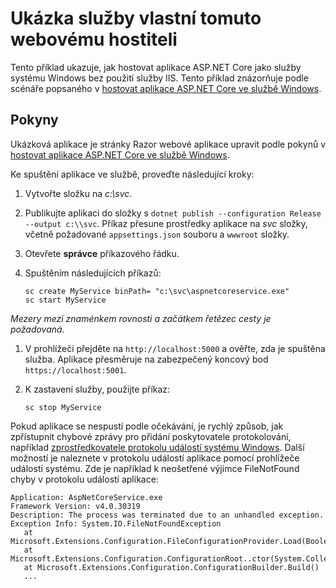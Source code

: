# <a name="custom-webhost-service-sample"></a>Ukázka služby vlastní tomuto webovému hostiteli

Tento příklad ukazuje, jak hostovat aplikace ASP.NET Core jako služby systému Windows bez použití služby IIS. Tento příklad znázorňuje podle scénáře popsaného v [hostovat aplikace ASP.NET Core ve službě Windows](https://docs.microsoft.com/aspnet/core/host-and-deploy/windows-service).

## <a name="instructions"></a>Pokyny

Ukázková aplikace je stránky Razor webové aplikace upravit podle pokynů v [hostovat aplikace ASP.NET Core ve službě Windows](https://docs.microsoft.com/aspnet/core/host-and-deploy/windows-service).

Ke spuštění aplikace ve službě, proveďte následující kroky:

1. Vytvořte složku na *c:\svc*.

1. Publikujte aplikaci do složky s `dotnet publish --configuration Release --output c:\\svc`. Příkaz přesune prostředky aplikace na *svc* složky, včetně požadované `appsettings.json` souboru a `wwwroot` složky.

1. Otevřete **správce** příkazového řádku.

1. Spuštěním následujících příkazů:

   ```console
   sc create MyService binPath= "c:\svc\aspnetcoreservice.exe"
   sc start MyService
   ```

  *Mezery mezi znaménkem rovnosti a začátkem řetězec cesty je požadovaná.*

1. V prohlížeči přejděte na `http://localhost:5000` a ověřte, zda je spuštěna služba. Aplikace přesměruje na zabezpečený koncový bod `https://localhost:5001`.

1. K zastavení služby, použijte příkaz:

   ```console
   sc stop MyService
   ```

Pokud aplikace se nespustí podle očekávání, je rychlý způsob, jak zpřístupnit chybové zprávy pro přidání poskytovatele protokolování, například [zprostředkovatele protokolu událostí systému Windows](https://docs.microsoft.com/aspnet/core/fundamentals/logging/index#eventlog). Další možností je naleznete v protokolu událostí aplikace pomocí prohlížeče událostí systému. Zde je například k neošetřené výjimce FileNotFound chyby v protokolu událostí aplikace:

```console
Application: AspNetCoreService.exe
Framework Version: v4.0.30319
Description: The process was terminated due to an unhandled exception.
Exception Info: System.IO.FileNotFoundException
   at Microsoft.Extensions.Configuration.FileConfigurationProvider.Load(Boolean)
   at Microsoft.Extensions.Configuration.ConfigurationRoot..ctor(System.Collections.Generic.IList`1<Microsoft.Extensions.Configuration.IConfigurationProvider>)
   at Microsoft.Extensions.Configuration.ConfigurationBuilder.Build()
   ...
```
